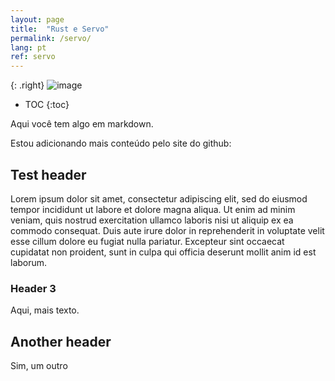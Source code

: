 ```yaml
---
layout: page
title:  "Rust e Servo"
permalink: /servo/
lang: pt
ref: servo
---
```


{: .right}
![image](/asserts/img/servo.png)

* TOC
{:toc}

Aqui você tem algo em markdown.

Estou adicionando mais conteúdo pelo site do github:

## Test header

Lorem ipsum dolor sit amet, consectetur adipiscing elit, sed do eiusmod tempor incididunt ut labore et dolore magna aliqua. Ut enim ad minim veniam, quis nostrud exercitation ullamco laboris nisi ut aliquip ex ea commodo consequat. Duis aute irure dolor in reprehenderit in voluptate velit esse cillum dolore eu fugiat nulla pariatur. Excepteur sint occaecat cupidatat non proident, sunt in culpa qui officia deserunt mollit anim id est laborum.

### Header 3

Aqui, mais texto.

## Another header

Sim, um outro
